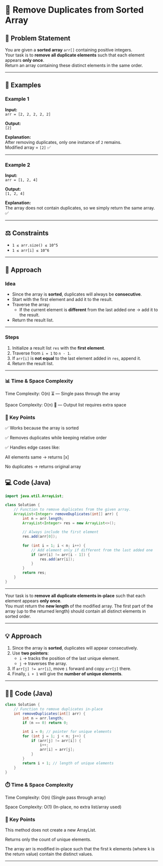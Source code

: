# 🔄 Remove Duplicates from Sorted Array

## 📝 Problem Statement
You are given a **sorted array** `arr[]` containing positive integers.  
Your task is to **remove all duplicate elements** such that each element appears **only once**.  
Return an array containing these distinct elements in the same order.

---

## 📌 Examples

### Example 1
**Input:**  
`arr = [2, 2, 2, 2, 2]`  

**Output:**  
`[2]`  

**Explanation:**  
After removing duplicates, only one instance of `2` remains.  
Modified array = `[2]` ✅  

---

### Example 2
**Input:**  
`arr = [1, 2, 4]`  

**Output:**  
`[1, 2, 4]`  

**Explanation:**  
The array does not contain duplicates, so we simply return the same array. ✅  

---

## ⚖️ Constraints
- `1 ≤ arr.size() ≤ 10^5`  
- `1 ≤ arr[i] ≤ 10^6`

---

## 🚀 Approach

### **Idea**
- Since the array is **sorted**, duplicates will always be **consecutive**.
- Start with the first element and add it to the result.
- Traverse the array:
  - If the current element is **different** from the last added one → add it to the result.
- Return the result list.

---

### **Steps**
1. Initialize a result list `res` with the **first element**.
2. Traverse from `i = 1` to `n - 1`.
3. If `arr[i]` is **not equal** to the last element added in `res`, append it.
4. Return the result list.

---

### **📊 Time & Space Complexity**
Time Complexity: O(n) ⏳ — Single pass through the array

Space Complexity: O(n) 💾 — Output list requires extra space

### **🔑 Key Points**
✅ Works because the array is sorted

✅ Removes duplicates while keeping relative order

✅ Handles edge cases like:

All elements same → returns [x]

No duplicates → returns original array



## 💻 Code (Java)

```java
import java.util.ArrayList;

class Solution {
    // Function to remove duplicates from the given array.
    ArrayList<Integer> removeDuplicates(int[] arr) {
        int n = arr.length;
        ArrayList<Integer> res = new ArrayList<>();
        
        // Always include the first element
        res.add(arr[0]);  
        
        for (int i = 1; i < n; i++) {
            // Add element only if different from the last added one
            if (arr[i] != arr[i - 1]) {
                res.add(arr[i]);
            }
        }
        return res;
    }
}

```
---

Your task is to **remove all duplicate elements in-place** such that each element appears **only once**.  
You must return the **new length** of the modified array. The first part of the array (up to the returned length) should contain all distinct elements in sorted order.

---

## 💡 Approach
1. Since the array is **sorted**, duplicates will appear consecutively.  
2. Use **two pointers**:  
   - `i` → tracks the position of the last unique element.  
   - `j` → traverses the array.  
3. If `arr[j] != arr[i]`, move `i` forward and copy `arr[j]` there.  
4. Finally, `i + 1` will give the **number of unique elements**.

---

## 🧑‍💻 Code (Java)

```java
class Solution {
    // Function to remove duplicates in-place
    int removeDuplicates(int[] arr) {
        int n = arr.length;
        if (n == 0) return 0;

        int i = 0; // pointer for unique elements
        for (int j = 1; j < n; j++) {
            if (arr[j] != arr[i]) {
                i++;
                arr[i] = arr[j];
            }
        }
        return i + 1; // length of unique elements
    }
}

```
### **⏱️ Time & Space Complexity**

Time Complexity: O(n) (Single pass through array)

Space Complexity: O(1) (In-place, no extra list/array used)

### **🎯 Key Points**

This method does not create a new ArrayList.

Returns only the count of unique elements.

The array arr is modified in-place such that the first k elements (where k is the return value) contain the distinct values.

---

